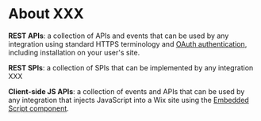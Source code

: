 # About XXX


**REST APIs**: a collection of APIs and events that can be used by any integration using standard HTTPS terminology 
and [OAuth authentication](https://dev.wix.com/api/rest/getting-started/authentication), including installation on your user's site.

**REST SPIs**: a collection of SPIs that can be implemented by any integration XXX

**Client-side JS APIs**: a collection of events and APIs that can be used by any integration 
that injects JavaScript into a Wix site using the [Embedded Script component](https://devforum.wix.com/en/article/about-embedded-script-components).

